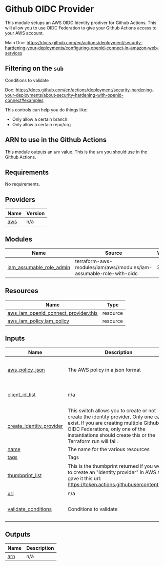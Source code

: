 # Github OIDC Provider

This module setups an AWS OIDC Identity prodiver for Github Actions.  This will allow you to use OIDC Federation to give your
Github Actions access to your AWS account.

Main Doc: https://docs.github.com/en/actions/deployment/security-hardening-your-deployments/configuring-openid-connect-in-amazon-web-services

## Filtering on the `sub`
Conditions to validate

Doc: https://docs.github.com/en/actions/deployment/security-hardening-your-deployments/about-security-hardening-with-openid-connect#examples

This controls can help you do things like:
* Only allow a certain branch
* Only allow a certain repo/org

## ARN to use in the Github Actions
This module outputs an `arn` value.  This is the `arn` you should use in the Github Actions.

<!-- BEGIN_TF_DOCS -->
## Requirements

No requirements.

## Providers

| Name | Version |
|------|---------|
| <a name="provider_aws"></a> [aws](#provider\_aws) | n/a |

## Modules

| Name | Source | Version |
|------|--------|---------|
| <a name="module_iam_assumable_role_admin"></a> [iam\_assumable\_role\_admin](#module\_iam\_assumable\_role\_admin) | terraform-aws-modules/iam/aws//modules/iam-assumable-role-with-oidc | 3.6.0 |

## Resources

| Name | Type |
|------|------|
| [aws_iam_openid_connect_provider.this](https://registry.terraform.io/providers/hashicorp/aws/latest/docs/resources/iam_openid_connect_provider) | resource |
| [aws_iam_policy.iam_policy](https://registry.terraform.io/providers/hashicorp/aws/latest/docs/resources/iam_policy) | resource |

## Inputs

| Name | Description | Type | Default | Required |
|------|-------------|------|---------|:--------:|
| <a name="input_aws_policy_json"></a> [aws\_policy\_json](#input\_aws\_policy\_json) | The AWS policy in a json format | `string` | `"{\n    \"Version\": \"2012-10-17\",\n    \"Statement\": [\n      {\n        \"Effect\": \"Allow\",\n        \"Action\": \"*\",\n        \"Resource\": \"*\"\n      }\n    ]\n}\n"` | no |
| <a name="input_client_id_list"></a> [client\_id\_list](#input\_client\_id\_list) | n/a | `list` | <pre>[<br>  "sts.amazonaws.com"<br>]</pre> | no |
| <a name="input_create_identity_provider"></a> [create\_identity\_provider](#input\_create\_identity\_provider) | This switch allows you to create or not create the identity provider.  Only one can exist.  If you are creating multiple Github OIDC Federations, only one of the instantiations should create this or the Terraform run will fail. | `bool` | `true` | no |
| <a name="input_name"></a> [name](#input\_name) | The name for the various resources | `string` | `"github_oidc"` | no |
| <a name="input_tags"></a> [tags](#input\_tags) | Tags | `map(any)` | `{}` | no |
| <a name="input_thumbprint_list"></a> [thumbprint\_list](#input\_thumbprint\_list) | This is the thumbprint returned if you were to create an "identity provider" in AWS and gave it this url: https://token.actions.githubusercontent.com | `list` | <pre>[<br>  "a031c46782e6e6c662c2c87c76da9aa62ccabd8e"<br>]</pre> | no |
| <a name="input_url"></a> [url](#input\_url) | n/a | `string` | `"https://token.actions.githubusercontent.com"` | no |
| <a name="input_validate_conditions"></a> [validate\_conditions](#input\_validate\_conditions) | Conditions to validate | `set(string)` | <pre>[<br>  "repo:github.com/ColtonMcEwen/*"<br>]</pre> | no |

## Outputs

| Name | Description |
|------|-------------|
| <a name="output_arn"></a> [arn](#output\_arn) | n/a |
<!-- END_TF_DOCS -->